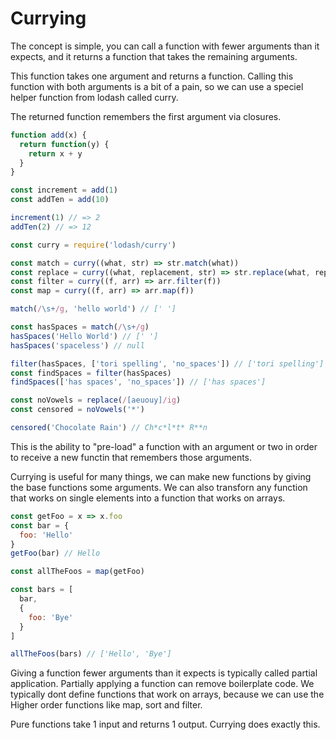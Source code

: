 # Currying
The concept is simple, you can call a function with fewer arguments than it expects, and
it returns a function that takes the remaining arguments.

This function takes one argument and returns a function. Calling this function with both arguments 
is a bit of a pain, so we can use a speciel helper function from lodash called curry.

The returned function remembers the first argument via closures.

```javascript
function add(x) {
  return function(y) {
    return x + y
  }
}

const increment = add(1)
const addTen = add(10)

increment(1) // => 2
addTen(2) // => 12
```

```javascript
const curry = require('lodash/curry')

const match = curry((what, str) => str.match(what))
const replace = curry((what, replacement, str) => str.replace(what, replacement))
const filter = curry((f, arr) => arr.filter(f))
const map = curry((f, arr) => arr.map(f))

match(/\s+/g, 'hello world') // [' ']

const hasSpaces = match(/\s+/g)
hasSpaces('Hello World') // [' ']
hasSpaces('spaceless') // null

filter(hasSpaces, ['tori spelling', 'no_spaces']) // ['tori spelling']
const findSpaces = filter(hasSpaces)
findSpaces(['has spaces', 'no_spaces']) // ['has spaces']

const noVowels = replace(/[aeuouy]/ig)
const censored = noVowels('*')

censored('Chocolate Rain') // Ch*c*l*t* R**n
```

This is the ability to "pre-load" a function with an argument or two in order to receive a new functin
that remembers those arguments.

Currying is useful for many things, we can make new functions by giving the base functions some arguments.
We can also transforn any function that works on single elements into a function that works on arrays.

```javascript
const getFoo = x => x.foo
const bar = {
  foo: 'Hello'
}
getFoo(bar) // Hello

const allTheFoos = map(getFoo)

const bars = [
  bar,
  {
    foo: 'Bye'
  }
]

allTheFoos(bars) // ['Hello', 'Bye']

```
Giving a function fewer arguments than it expects is typically called partial application.
Partially applying a function can remove boilerplate code.
We typically dont define functions that work on arrays, because we can use the Higher order functions
like map, sort and filter.

Pure functions take 1 input and returns 1 output. Currying does exactly this.
